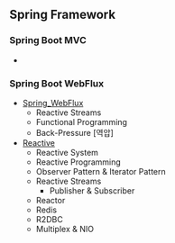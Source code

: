 ## Spring Framework



### Spring Boot MVC

- 



### Spring Boot WebFlux

- [Spring_WebFlux](./Spring_WebFlux)
  - Reactive Streams
  - Functional Programming
  - Back-Pressure [역압]
- [Reactive](./Reactive)
  - Reactive System
  - Reactive Programming
  - Observer Pattern & Iterator Pattern
  - Reactive Streams
    - Publisher & Subscriber
  - Reactor
  - Redis
  - R2DBC
  - Multiplex & NIO

### 